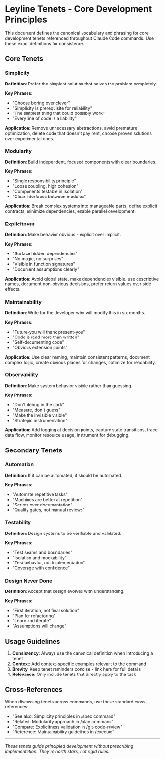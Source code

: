 # Leyline Tenets - Core Development Principles

This document defines the canonical vocabulary and phrasing for core development tenets referenced throughout Claude Code commands. Use these exact definitions for consistency.

## Core Tenets

### Simplicity
**Definition**: Prefer the simplest solution that solves the problem completely.

**Key Phrases**:
- "Choose boring over clever"
- "Simplicity is prerequisite for reliability"
- "The simplest thing that could possibly work"
- "Every line of code is a liability"

**Application**: Remove unnecessary abstractions, avoid premature optimization, delete code that doesn't pay rent, choose proven solutions over experimental ones.

### Modularity
**Definition**: Build independent, focused components with clear boundaries.

**Key Phrases**:
- "Single responsibility principle"
- "Loose coupling, high cohesion"
- "Components testable in isolation"
- "Clear interfaces between modules"

**Application**: Break complex systems into manageable parts, define explicit contracts, minimize dependencies, enable parallel development.

### Explicitness
**Definition**: Make behavior obvious - explicit over implicit.

**Key Phrases**:
- "Surface hidden dependencies"
- "No magic, no surprises"
- "Visible in function signatures"
- "Document assumptions clearly"

**Application**: Avoid global state, make dependencies visible, use descriptive names, document non-obvious decisions, prefer return values over side effects.

### Maintainability
**Definition**: Write for the developer who will modify this in six months.

**Key Phrases**:
- "Future-you will thank present-you"
- "Code is read more than written"
- "Self-documenting code"
- "Obvious extension points"

**Application**: Use clear naming, maintain consistent patterns, document complex logic, create obvious places for changes, optimize for readability.

### Observability
**Definition**: Make system behavior visible rather than guessing.

**Key Phrases**:
- "Don't debug in the dark"
- "Measure, don't guess"
- "Make the invisible visible"
- "Strategic instrumentation"

**Application**: Add logging at decision points, capture state transitions, trace data flow, monitor resource usage, instrument for debugging.

## Secondary Tenets

### Automation
**Definition**: If it can be automated, it should be automated.

**Key Phrases**:
- "Automate repetitive tasks"
- "Machines are better at repetition"
- "Scripts over documentation"
- "Quality gates, not manual reviews"

### Testability
**Definition**: Design systems to be verifiable and validated.

**Key Phrases**:
- "Test seams and boundaries"
- "Isolation and mockability"
- "Test behavior, not implementation"
- "Coverage with confidence"

### Design Never Done
**Definition**: Accept that design evolves with understanding.

**Key Phrases**:
- "First iteration, not final solution"
- "Plan for refactoring"
- "Learn and iterate"
- "Assumptions will change"

## Usage Guidelines

1. **Consistency**: Always use the canonical definition when introducing a tenet
2. **Context**: Add context-specific examples relevant to the command
3. **Brevity**: Keep tenet reminders concise - link here for full details
4. **Relevance**: Only include tenets that directly apply to the task

## Cross-References

When discussing tenets across commands, use these standard cross-references:
- "See also: Simplicity principles in /spec command"
- "Related: Modularity approach in /plan command"
- "Compare: Explicitness validation in /git-code-review"
- "Reference: Maintainability guidelines in /execute"

---

*These tenets guide principled development without prescribing implementation. They're north stars, not rigid rules.*